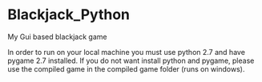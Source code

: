 Blackjack_Python
================

My Gui based blackjack game

In order to run on your local machine you must use python 2.7 and have pygame 2.7 installed. If you do not want install  python and pygame, please use the compiled game in the compiled game folder (runs on windows).

